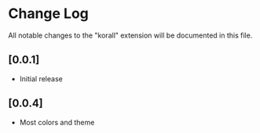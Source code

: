 # Change Log

All notable changes to the "korall" extension will be documented in this file.

## [0.0.1]

- Initial release

## [0.0.4]

- Most colors and theme
